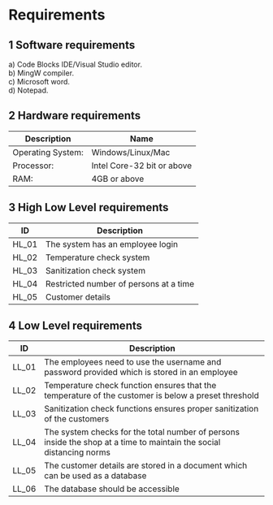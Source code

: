 # Requirements

## 1 Software requirements

a) Code Blocks IDE/Visual Studio editor.\
b) MingW compiler.\
c) Microsoft word.\
d) Notepad.

## 2 Hardware requirements

|**Description**|**Name**|
|-----------------|-----------------| 
|Operating System:|Windows/Linux/Mac|
|Processor:|Intel Core-32 bit or above|
|RAM:|4GB or above|

## 3 High Low Level requirements

|**ID**|**Description**| 
|------|---------------| 
|HL_01|The system has an employee login|  
|HL_02|Temperature check system|   
|HL_03|Sanitization check system|  
|HL_04|Restricted number of persons at a time| 
|HL_05|Customer details|

## 4 Low Level requirements
|**ID**|**Description**| 
|------|-------------| 
|LL_01|The employees need to use the username and password provided which is stored in an employee|  
|LL_02|Temperature check function ensures that the temperature of the customer is below a preset threshold|   
|LL_03|Sanitization check functions ensures proper sanitization of the customers|  
|LL_04|The system checks for the total number of persons inside the shop at a time to maintain the social distancing norms| 
|LL_05|The customer details are stored in a document which can be used as a database|
|LL_06|The database should be accessible|
